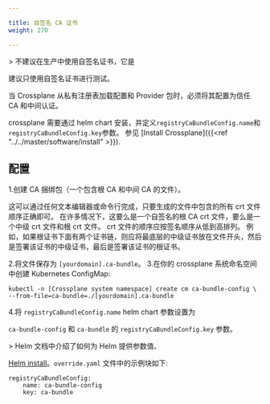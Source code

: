 ```yaml
---

title: 自签名 CA 证书
weight: 270

---
```


&gt; 不建议在生产中使用自签名证书，它是

建议只使用自签名证书进行测试。

当 Crossplane 从私有注册表加载配置和 Provider 包时，必须将其配置为信任 CA 和中间认证。

crossplane 需要通过 helm chart 安装，并定义`registryCaBundleConfig.name`和`registryCaBundleConfig.key`参数。 参见 [Install Crossplane]({{<ref "../../master/software/install" >}}).

## 配置

1.创建 CA 捆绑包（一个包含根 CA 和中间 CA 的文件）。

这可以通过任何文本编辑器或命令行完成，只要生成的文件中包含的所有 crt 文件顺序正确即可。 在许多情况下，这要么是一个自签名的根 CA crt 文件，要么是一个中级 crt 文件和根 crt 文件。 crt 文件的顺序应按签名顺序从低到高排列。 例如，如果根证书下面有两个证书链，则应将最底层的中级证书放在文件开头，然后是签署该证书的中级证书，最后是签署该证书的根证书。

2.将文件保存为 `[yourdomain].ca-bundle`。
3.在你的 crossplane 系统命名空间中创建 Kubernetes ConfigMap: 

```
kubectl -n [Crossplane system namespace] create cm ca-bundle-config \
--from-file=ca-bundle=./[yourdomain].ca-bundle
```

4.将 `registryCaBundleConfig.name` helm chart 参数设置为

`ca-bundle-config` 和 `ca-bundle` 的 `registryCaBundleConfig.key` 参数。

&gt; Helm 文档中介绍了如何为 Helm 提供参数值、

[Helm install](https://helm.sh/docs/helm/helm_install/)。`override.yaml` 文件中的示例块如下: 

```
registryCaBundleConfig:
    name: ca-bundle-config
    key: ca-bundle
```